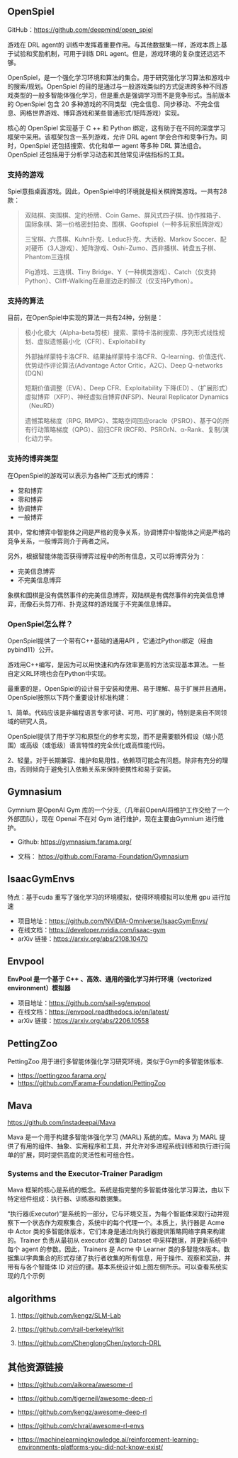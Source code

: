 ## OpenSpiel

GitHub：https://github.com/deepmind/open_spiel

游戏在 DRL agent的 训练中发挥着重要作用。与其他数据集一样，游戏本质上基于试验和奖励机制，可用于训练 DRL agent。但是，游戏环境的复杂度还远远不够。

OpenSpiel，是一个强化学习环境和算法的集合。用于研究强化学习算法和游戏中的搜索/规划。OpenSpiel 的目的是通过与一般游戏类似的方式促进跨多种不同游戏类型的一般多智能体强化学习，但是重点是强调学习而不是竞争形式。当前版本的 OpenSpiel 包含 20 多种游戏的不同类型（完全信息、同步移动、不完全信息、网格世界游戏、博弈游戏和某些普通形式/矩阵游戏）实现。

核心的 OpenSpiel 实现基于 C ++ 和 Python 绑定，这有助于在不同的深度学习框架中采用。该框架包含一系列游戏，允许 DRL agent 学会合作和竞争行为。同时，OpenSpiel 还包括搜索、优化和单一 agent 等多种 DRL 算法组合。OpenSpiel 还包括用于分析学习动态和其他常见评估指标的工具。

### 支持的游戏

Spiel意指桌面游戏。因此，OpenSpiel中的环境就是相关棋牌类游戏。一共有28款：

> 双陆棋、突围棋、定约桥牌、Coin Game、屏风式四子棋、协作推箱子、国际象棋、第一价格密封拍卖、围棋、Goofspiel（一种多玩家纸牌游戏）
>
> 三宝棋、六贯棋、Kuhn扑克、Leduc扑克、大话骰、Markov Soccer、配对硬币（3人游戏）、矩阵游戏、Oshi-Zumo、西非播棋、转盘五子棋、Phantom三连棋
>
> Pig游戏、三连棋、Tiny Bridge、Y（一种棋类游戏）、Catch（仅支持Python）、Cliff-Walking在悬崖边走的醉汉（仅支持Python）。

### 支持的算法

目前，在OpenSpiel中实现的算法一共有24种，分别是：

> 极小化极大（Alpha-beta剪枝）搜索、蒙特卡洛树搜索、序列形式线性规划、虚拟遗憾最小化（CFR）、Exploitability
>
> 外部抽样蒙特卡洛CFR、结果抽样蒙特卡洛CFR、Q-learning、价值迭代、优势动作评论算法(Advantage Actor Critic，A2C)、Deep Q-networks (DQN)
>
> 短期价值调整（EVA）、Deep CFR、Exploitability 下降(ED) 、（扩展形式）虚拟博弈（XFP）、神经虚拟自博弈(NFSP)、Neural Replicator Dynamics（NeuRD）
>
> 遗憾策略梯度（RPG, RMPG）、策略空间回应oracle（PSRO）、基于Q的所有行动策略梯度（QPG）、回归CFR (RCFR)、PSROrN、α-Rank、复制/演化动力学。

### 支持的博弈类型

在OpenSpiel的游戏可以表示为各种广泛形式的博弈：

- 常和博弈
- 零和博弈
- 协调博弈
- 一般博弈

其中，常和博弈中智能体之间是严格的竞争关系，协调博弈中智能体之间是严格的竞争关系，一般博弈则介于两者之间。

另外，根据智能体能否获得博弈过程中的所有信息，又可以将博弈分为：

- 完美信息博弈
- 不完美信息博弈

象棋和围棋是没有偶然事件的完美信息博弈，双陆棋是有偶然事件的完美信息博弈，而像石头剪刀布、扑克这样的游戏属于不完美信息博弈。

### OpenSpiel怎么样？

OpenSpiel提供了一个带有C++基础的通用API ，它通过Python绑定（经由pybind11）公开。

游戏用C++编写，是因为可以用快速和内存效率更高的方法实现基本算法。一些自定义RL环境也会在Python中实现。

最重要的是，OpenSpiel的设计易于安装和使用、易于理解、易于扩展并且通用。OpenSpiel按照以下两个重要设计标准构建：

1、简单。代码应该是非编程语言专家可读、可用、可扩展的，特别是来自不同领域的研究人员。

OpenSpiel提供了用于学习和原型化的参考实现，而不是需要额外假设（缩小范围）或高级（或低级）语言特性的完全优化或高性能代码。

2、轻量。对于长期兼容、维护和易用性，依赖项可能会有问题。除非有充分的理由，否则倾向于避免引入依赖关系来保持便携性和易于安装。

## Gymnasium

Gymnium 是OpenAI  Gym 库的一个分支,（几年前OpenAI将维护工作交给了一个外部团队），现在 Openai 不在对 Gym 进行维护，现在主要由Gymnium 进行维护。

- Github:  https://gymnasium.farama.org/

- 文档： https://github.com/Farama-Foundation/Gymnasium

## IsaacGymEnvs

特点：基于cuda  重写了强化学习的环境模拟，使得环境模拟可以使用 gpu 进行加速

- 项目地址：https://github.com/NVIDIA-Omniverse/IsaacGymEnvs/
- 在线文档：https://developer.nvidia.com/isaac-gym
- arXiv 链接：https://arxiv.org/abs/2108.10470

## Envpool

**EnvPool 是一个基于 C++ 、高效、通用的强化学习并行环境（vectorized environment）模拟器**

- 项目地址：https://github.com/sail-sg/envpool
- 在线文档：https://envpool.readthedocs.io/en/latest/
- arXiv 链接：https://arxiv.org/abs/2206.10558

## PettingZoo

PettingZoo 用于进行多智能体强化学习研究环境，类似于Gym的多智能体版本.

- https://pettingzoo.farama.org/
- https://github.com/Farama-Foundation/PettingZoo

## Mava

https://github.com/instadeepai/Mava

Mava 是一个用于构建多智能体强化学习 (MARL) 系统的库。Mava 为 MARL 提供了有用的组件、抽象、实用程序和工具，并允许对多进程系统训练和执行进行简单的扩展，同时提供高度的灵活性和可组合性。

### Systems and the Executor-Trainer Paradigm

Mava 框架的核心是系统的概念。系统是指完整的多智能体强化学习算法，由以下特定组件组成：执行器、训练器和数据集。

“执行器(Executor)”是系统的一部分，它与环境交互，为每个智能体采取行动并观察下一个状态作为观察集合，系统中的每个代理一个。本质上，执行器是 Acme 中 Actor 类的多智能体版本，它们本身是通过向执行器提供策略网络字典来构建的。Trainer 负责从最初从 executor 收集的 Dataset 中采样数据，并更新系统中每个 agent 的参数。因此，Trainers 是 Acme 中 Learner 类的多智能体版本。数据集以字典集合的形式存储了执行者收集的所有信息，用于操作、观察和奖励，并带有与各个智能体 ID 对应的键。基本系统设计如上图左侧所示。可以查看系统实现的几个示例

## algorithms

1. https://github.com/kengz/SLM-Lab

2. https://github.com/rail-berkeley/rlkit

3. https://github.com/ChenglongChen/pytorch-DRL



## 其他资源链接

- https://github.com/aikorea/awesome-rl

- https://github.com/tigerneil/awesome-deep-rl

- https://github.com/kengz/awesome-deep-rl

- https://github.com/clvrai/awesome-rl-envs

- https://machinelearningknowledge.ai/reinforcement-learning-environments-platforms-you-did-not-know-exist/
